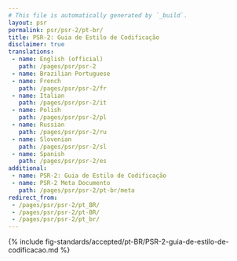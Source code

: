 ```yaml
---
# This file is automatically generated by `_build`.
layout: psr
permalink: psr/psr-2/pt-br/
title: PSR-2: Guia de Estilo de Codificação
disclaimer: true
translations:
 - name: English (official)
   path: /pages/psr/psr-2
 - name: Brazilian Portuguese
 - name: French
   path: /pages/psr/psr-2/fr
 - name: Italian
   path: /pages/psr/psr-2/it
 - name: Polish
   path: /pages/psr/psr-2/pl
 - name: Russian
   path: /pages/psr/psr-2/ru
 - name: Slovenian
   path: /pages/psr/psr-2/sl
 - name: Spanish
   path: /pages/psr/psr-2/es
additional:
 - name: PSR-2: Guia de Estilo de Codificação
 - name: PSR-2 Meta Documento
   path: /pages/psr/psr-2/pt-br/meta
redirect_from:
 - /pages/psr/psr-2/pt_BR/
 - /pages/psr/psr-2/pt-BR/
 - /pages/psr/psr-2/pt_br/
---
```


{% include fig-standards/accepted/pt-BR/PSR-2-guia-de-estilo-de-codificacao.md %}